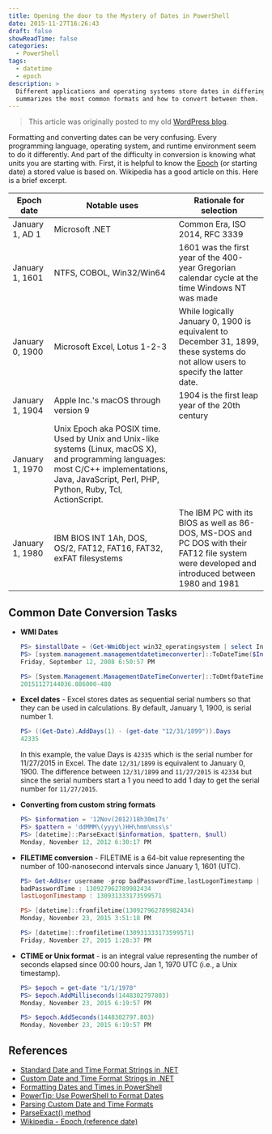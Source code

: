 ```yaml
---
title: Opening the door to the Mystery of Dates in PowerShell
date: 2015-11-27T16:26:43
draft: false
showReadTime: false
categories:
  - PowerShell
tags:
  - datetime
  - epoch
description: >
  Different applications and operating systems store dates in differing formats. This article
  summarizes the most common formats and how to convert between them.
---
```

> This article was originally posted to my old [WordPress blog][wp].

Formatting and converting dates can be very confusing. Every programming language, operating system,
and runtime environment seem to do it differently. And part of the difficulty in conversion is
knowing what units you are starting with. First, it is helpful to know the [Epoch][07] (or starting
date) a stored value is based on. Wikipedia has a good article on this. Here is a brief excerpt.

| Epoch date      | Notable uses                                                                                                                                                                                          | Rationale for selection                                                                                                                        |
|-----------------|-------------------------------------------------------------------------------------------------------------------------------------------------------------------------------------------------------|------------------------------------------------------------------------------------------------------------------------------------------------|
| January 1, AD 1 | Microsoft .NET                                                                                                                                                                                        | Common Era, ISO 2014, RFC 3339                                                                                                                 |
| January 1, 1601 | NTFS, COBOL, Win32/Win64                                                                                                                                                                              | 1601 was the first year of the 400-year Gregorian calendar cycle at the time Windows NT was made                                               |
| January 0, 1900 | Microsoft Excel, Lotus 1-2-3                                                                                                                                                                          | While logically January 0, 1900 is equivalent to December 31, 1899, these systems do not allow users to specify the latter date.               |
| January 1, 1904 | Apple Inc.'s macOS through version 9                                                                                                                                                                 | 1904 is the first leap year of the 20th century                                                                                                |
| January 1, 1970 | Unix Epoch aka POSIX time. Used by Unix and Unix-like systems (Linux, macOS X), and programming languages: most C/C++ implementations, Java, JavaScript, Perl, PHP, Python, Ruby, Tcl, ActionScript. |                                                                                                                                                |
| January 1, 1980 | IBM BIOS INT 1Ah, DOS, OS/2, FAT12, FAT16, FAT32, exFAT filesystems                                                                                                                                   | The IBM PC with its BIOS as well as 86-DOS, MS-DOS and PC DOS with their FAT12 file system were developed and introduced between 1980 and 1981 |

## **Common Date Conversion Tasks**

- **WMI Dates**

  ```powershell
  PS> $installDate = (Get-WmiObject win32_operatingsystem | select Installdate ).InstallDate
  PS> [system.management.managementdatetimeconverter]::ToDateTime($InstallDate)
  Friday, September 12, 2008 6:50:57 PM

  PS> [System.Management.ManagementDateTimeConverter]::ToDmtfDateTime($(get-date))
  20151127144036.886000-480
  ```

- **Excel dates** - Excel stores dates as sequential serial numbers so that they can be used in
  calculations. By default, January 1, 1900, is serial number 1.

  ```powershell
  PS> ((Get-Date).AddDays(1) - (get-date "12/31/1899")).Days
  42335
  ```

  In this example, the value Days is `42335` which is the serial number for 11/27/2015 in Excel. The
  date `12/31/1899` is equivalent to January 0, 1900. The difference between `12/31/1899` and
  `11/27/2015` is `42334` but since the serial numbers start a 1 you need to add 1 day to get the
  serial number for `11/27/2015`.

- **Converting from custom string formats**

  ```powershell
  PS> $information = '12Nov(2012)18h30m17s'
  PS> $pattern = 'ddMMM\(yyyy\)HH\hmm\mss\s'
  PS> [datetime]::ParseExact($information, $pattern, $null)
  Monday, November 12, 2012 6:30:17 PM
  ```

- **FILETIME conversion** - FILETIME is a 64-bit value representing the number of 100-nanosecond
  intervals since January 1, 1601 (UTC).

  ```powershell
  PS> Get-AdUser username -prop badPasswordTime,lastLogonTimestamp | select badPasswordTime, lastLogonTimestamp
  badPasswordTime : 130927962789982434
  lastLogonTimestamp : 130931333173599571

  PS> [datetime]::fromfiletime(130927962789982434)
  Monday, November 23, 2015 3:51:18 PM

  PS> [datetime]::fromfiletime(130931333173599571)
  Friday, November 27, 2015 1:28:37 PM
  ```

- **CTIME or Unix format** - is an integral value representing the number of seconds elapsed since
  00:00 hours, Jan 1, 1970 UTC (i.e., a Unix timestamp).

  ```powershell
  PS> $epoch = get-date "1/1/1970"
  PS> $epoch.AddMilliseconds(1448302797803)
  Monday, November 23, 2015 6:19:57 PM

  PS> $epoch.AddSeconds(1448302797.803)
  Monday, November 23, 2015 6:19:57 PM
  ```

## References

- [Standard Date and Time Format Strings in .NET][04]
- [Custom Date and Time Format Strings in .NET][03]
- [Formatting Dates and Times in PowerShell][05]
- [PowerTip: Use PowerShell to Format Dates][02]
- [Parsing Custom Date and Time Formats][01]
- [ParseExact() method][06]
- [Wikipedia - Epoch (reference date)][07]

<!-- link references -->
[01]: http://community.idera.com/powershell/powertips/b/tips/posts/parsing-custom-date-and-time-formats
[02]: https://devblogs.microsoft.com/scripting/powertip-use-powershell-to-format-dates/
[03]: https://docs.microsoft.com/dotnet/standard/base-types/custom-date-and-time-format-strings
[04]: https://docs.microsoft.com/dotnet/standard/base-types/standard-date-and-time-format-strings
[05]: https://docs.microsoft.com/previous-versions/windows/it-pro/windows-powershell-1.0/ee692801(v=technet.10)
[06]: https://learn.microsoft.com/dotnet/api/system.datetime.parseexact?view=net-8.0#overloads
[07]: https://wikipedia.org/wiki/Epoch_(reference_date)
[wp]: https://seanonit.wordpress.com/
